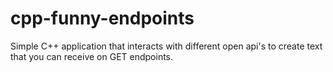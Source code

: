 # cpp-funny-endpoints
Simple C++ application that interacts with different open api's to create text that you can receive on GET endpoints.
